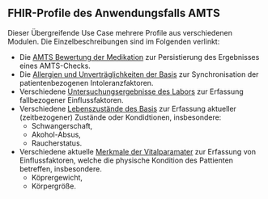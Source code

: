 ## FHIR-Profile des Anwendungsfalls AMTS

Dieser Übergreifende Use Case mehrere Profile aus verschiedenen Modulen. Die Einzelbeschreibungen sind im Folgenden verlinkt:
- Die [AMTS Bewertung der Medikation](https://simplifier.net/guide/isik-medikation-v4/ImplementationGuide-markdown-Datenobjekte-Profile_AMTSBewertung) zur Persistierung des Ergebnisses eines AMTS-Checks.
- Die [Allergien und Unverträglichkeiten der Basis](https://simplifier.net/guide/isik-basis-v4/markdown-Datenobjekte-Datenobjekte_AllergieUnvertraeglichkeit) zur Synchronisation der patientenbezogenen Intoleranzfaktoren.
- Verschiedene [Untersuchungsergebnisse des Labors](https://simplifier.net/isik-labor-v4/isiklaboruntersuchung) zur Erfassung fallbezogener Einflussfaktoren.
- Verschiedene [Lebenszustände des Basis](https://simplifier.net/guide/isik-basis-v4/ImplementationGuide-markdown-Datenobjekte-Datenobjekte_Lebenszustand) zur Erfassung aktueller (zeitbezogener) Zustände oder Kondidtionen, insbesondere:
  - Schwangerschaft,
  - Akohol-Absus,
  - Raucherstatus.
- Verschiedene aktuelle [Merkmale der Vitalparamater](https://simplifier.net/guide/isik-vitalparameter-v4/ImplementationGuide-markdown-Datenobjekte) zur Erfassung von Einflussfaktoren, welche die physische Kondition des Pattienten betreffen, insbesondere.
  - Köprergewicht,
  - Körpergröße.